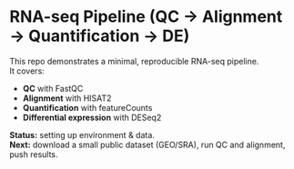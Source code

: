 # RNA-seq Pipeline (QC → Alignment → Quantification → DE)

This repo demonstrates a minimal, reproducible RNA-seq pipeline.  
It covers:

- **QC** with FastQC  
- **Alignment** with HISAT2  
- **Quantification** with featureCounts  
- **Differential expression** with DESeq2  

**Status:** setting up environment & data.  
**Next:** download a small public dataset (GEO/SRA), run QC and alignment, push results.

